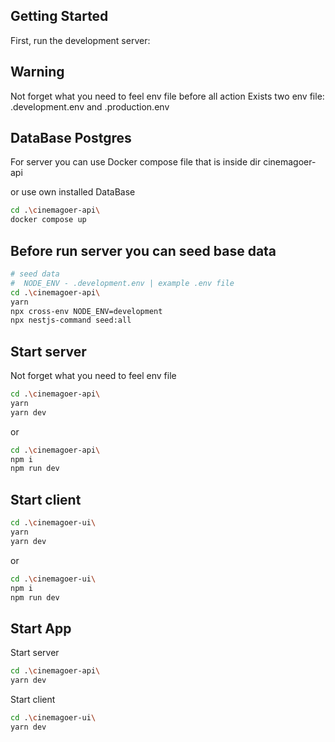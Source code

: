 ## Getting Started

First, run the development server:

## Warning
Not forget what you need to feel env file before all action
Exists two env file: .development.env and .production.env

## DataBase Postgres
For server you can use Docker compose file that is inside dir cinemagoer-api 

or use own installed DataBase
```bash
cd .\cinemagoer-api\
docker compose up
```

## Before run server you can seed base data


```bash
# seed data
#  NODE_ENV - .development.env | example .env file
cd .\cinemagoer-api\
yarn
npx cross-env NODE_ENV=development
npx nestjs-command seed:all
```

## Start server
Not forget what you need to feel env file
```bash
cd .\cinemagoer-api\
yarn
yarn dev
```
or
```bash
cd .\cinemagoer-api\
npm i
npm run dev
```

## Start client

```bash
cd .\cinemagoer-ui\
yarn 
yarn dev
```
or
```bash
cd .\cinemagoer-ui\
npm i
npm run dev
```
## Start App
Start server

```bash
cd .\cinemagoer-api\
yarn dev
```

Start client
```bash
cd .\cinemagoer-ui\
yarn dev
```
